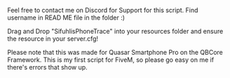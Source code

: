 Feel free to contact me on Discord for Support for this script. Find username in READ ME file in the folder :)

Drag and Drop "SifuhlisPhoneTrace" into your resources folder and ensure the resource in your server.cfg!

Please note that this was made for Quasar Smartphone Pro on the QBCore Framework.
This is my first script for FiveM, so please go easy on me if there's errors that show up.

